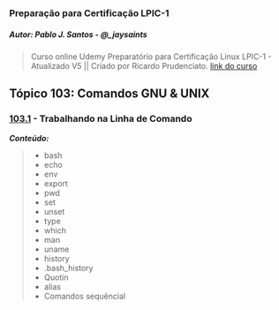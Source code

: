 ### Preparação para Certificação LPIC-1 
##### Autor: Pablo J. Santos - @_jaysaints

> Curso online Udemy Preparatório para Certificação Linux LPIC-1 - Atualizado V5 || 
> Criado por Ricardo Prudenciato. [link do curso](https://www.udemy.com/course/curso-online-certificacao-linux-lpic1-comptia/)

## Tópico 103: Comandos GNU & UNIX

### [103.1](https://github.com/JaySaints/LPIC-1-Notes/blob/main/103_1.md) - Trabalhando na Linha de Comando 
***Conteúdo:***
>	- bash
>	- echo
>	- env
>	- export
>	- pwd
>	- set
>	- unset
>	- type
>	- which
>	- man
> - uname
> - history
> - .bash\_history
> - Quotin
> - alias
> - Comandos sequêncial

